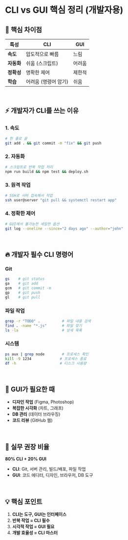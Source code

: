 # CLI vs GUI 핵심 정리 (개발자용)

## 🎯 핵심 차이점

| 특성 | CLI | GUI |
|------|-----|-----|
| **속도** | 압도적으로 빠름 | 느림 |
| **자동화** | 쉬움 (스크립트) | 어려움 |
| **정확성** | 명확한 제어 | 제한적 |
| **학습** | 어려움 (명령어 암기) | 쉬움 |

<br>

## ⚡ 개발자가 CLI를 쓰는 이유

### 1. **속도**
```bash
# 한 줄로 끝
git add . && git commit -m "fix" && git push
```

### 2. **자동화**
```bash
# 스크립트로 반복 작업 처리
npm run build && npm test && deploy.sh
```

### 3. **원격 작업**
```bash
# SSH로 서버 접속해서 작업
ssh user@server "git pull && systemctl restart app"
```

### 4. **정확한 제어**
```bash
# GUI에서 불가능한 세밀한 옵션
git log --oneline --since="2 days ago" --author="john"
```

<br>

## 🔥 개발자 필수 CLI 명령어

### Git
```bash
gs    # git status
ga    # git add
gcm   # git commit -m
gp    # git push
gl    # git pull
```

### 파일 작업
```bash
grep -r "TODO" .          # 파일 내용 검색
find . -name "*.js"       # 파일 찾기
ls -la                    # 상세 목록
```

### 시스템
```bash
ps aux | grep node        # 프로세스 확인
kill -9 1234             # 프로세스 종료
df -h                    # 디스크 사용량
```

<br>

## 🎨 GUI가 필요한 때

- **디자인 작업** (Figma, Photoshop)
- **복잡한 시각화** (차트, 그래프)
- **DB 관리** (데이터 브라우징)
- **코드 리뷰** (GitHub 웹)

<br>

## 🚀 실무 권장 비율

**80% CLI + 20% GUI**

- **CLI**: Git, 서버 관리, 빌드/배포, 파일 작업
- **GUI**: 코드 에디터, 디자인, 브라우저, DB 도구

<br>

## 💡 핵심 포인트

1. **CLI는 도구, GUI는 인터페이스**
2. **반복 작업 = CLI 필수**
3. **시각적 작업 = GUI 필요**
4. **개발 효율성 = CLI 마스터**
